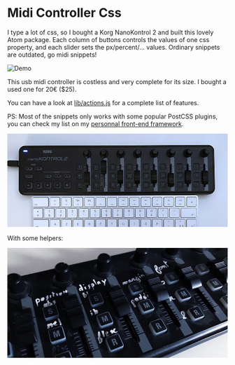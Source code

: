 # Midi Controller Css

I type a lot of css, so I bought a Korg NanoKontrol 2 and built this lovely Atom package. Each column of buttons controls the values of one css property, and each slider sets the px/percent/... values. Ordinary snippets are outdated, go midi snippets!

![Demo](assets/readme/demo.gif)

This usb midi controller is costless and very complete for its size. I bought a used one for 20€ ($25).

You can have a look at [lib/actions.js](lib/actions.js) for a complete list of features.

PS: Most of the snippets only works with some popular PostCSS plugins, you can check my list on my [personnal front-end framework](https://github.com/dimitrinicolas/marmwork/blob/master/build/postcss.config.js).

![Korg NanoKontrol 2](assets/readme/photo.jpg)

With some helpers:

![Korg NanoKontrol 2](assets/readme/photo2.jpg)
